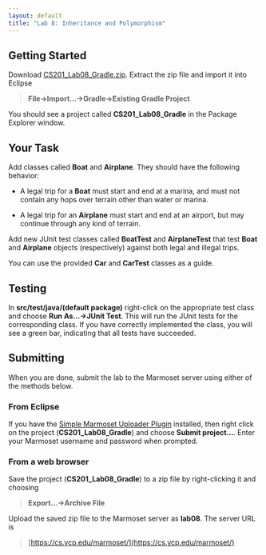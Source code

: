 ```yaml
---
layout: default
title: "Lab 8: Inheritance and Polymorphism"
---
```


## Getting Started

Download [CS201\_Lab08\_Gradle.zip](CS201_Lab08_Gradle.zip). Extract the zip file and import it into Eclipse

> **File&rarr;Import...&rarr;Gradle&rarr;Existing Gradle Project**

You should see a project called **CS201\_Lab08\_Gradle** in the Package Explorer window.

## Your Task

Add classes called **Boat** and **Airplane**. They should have the following behavior:

-   A legal trip for a **Boat** must start and end at a marina, and must not contain any hops over terrain other than water or marina.

-   A legal trip for an **Airplane** must start and end at an airport, but may continue through any kind of terrain.

Add new JUnit test classes called **BoatTest** and **AirplaneTest** that test **Boat** and **Airplane** objects (respectively) against both legal and illegal trips.

You can use the provided **Car** and **CarTest** classes as a guide.

## Testing

In **src/test/java/(default package)** right-click on the appropriate test class and choose **Run As...&rarr;JUnit Test**. This will run the JUnit tests for the corresponding class. If you have correctly implemented the class, you will see a green bar, indicating that all tests have succeeded.

## Submitting

When you are done, submit the lab to the Marmoset server using either of the methods below.

### From Eclipse

If you have the [Simple Marmoset Uploader Plugin](../resources/index.html) installed, then right click on the project (**CS201\_Lab08\_Gradle**) and choose **Submit project...**. Enter your Marmoset username and password when prompted.

### From a web browser

Save the project (**CS201\_Lab08\_Gradle**) to a zip file by right-clicking it and choosing

> **Export...&rarr;Archive File**

Upload the saved zip file to the Marmoset server as **lab08**. The server URL is

> [https://cs.ycp.edu/marmoset/](https://cs.ycp.edu/marmoset/)